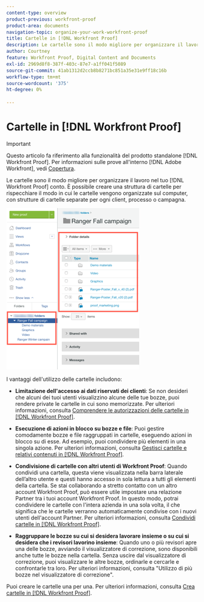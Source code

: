 ```yaml
---
content-type: overview
product-previous: workfront-proof
product-area: documents
navigation-topic: organize-your-work-workfront-proof
title: Cartelle in [!DNL Workfront Proof]
description: Le cartelle sono il modo migliore per organizzare il lavoro nel tuo [!DNL Workfront Proof] conto. È possibile creare una struttura di cartelle per rispecchiare il modo in cui le cartelle vengono organizzate sul computer, con strutture di cartelle separate per ogni client, processo o campagna.
author: Courtney
feature: Workfront Proof, Digital Content and Documents
exl-id: 2969d8f8-387f-403c-87e7-a1ff041f5089
source-git-commit: 41ab1312d2ccb8b8271bc851a35e31e9ff18c16b
workflow-type: tm+mt
source-wordcount: '375'
ht-degree: 0%

---
```


# Cartelle in [!DNL Workfront Proof]

>[!IMPORTANT]
>
>Questo articolo fa riferimento alla funzionalità del prodotto standalone [!DNL Workfront Proof]. Per informazioni sulle prove all&#39;interno [!DNL Adobe Workfront], vedi [Copertura](../../../review-and-approve-work/proofing/proofing.md).

Le cartelle sono il modo migliore per organizzare il lavoro nel tuo [!DNL Workfront Proof] conto. È possibile creare una struttura di cartelle per rispecchiare il modo in cui le cartelle vengono organizzate sul computer, con strutture di cartelle separate per ogni client, processo o campagna.

![folder.png](assets/folders-350x425.png)

I vantaggi dell&#39;utilizzo delle cartelle includono:

* **Limitazione dell&#39;accesso ai dati riservati dei clienti**: Se non desideri che alcuni dei tuoi utenti visualizzino alcune delle tue bozze, puoi rendere private le cartelle in cui sono memorizzate. Per ulteriori informazioni, consulta [Comprendere le autorizzazioni delle cartelle in [!DNL Workfront Proof]](../../../workfront-proof/wp-work-proofsfiles/organize-your-work/folder-permissions.md).

* **Esecuzione di azioni in blocco su bozze e file**: Puoi gestire comodamente bozze e file raggruppati in cartelle, eseguendo azioni in blocco su di esse. Ad esempio, puoi condividere più elementi in una singola azione. Per ulteriori informazioni, consulta [Gestisci cartelle e relativi contenuti in [!DNL Workfront Proof]](../../../workfront-proof/wp-work-proofsfiles/organize-your-work/manage-folders-and-contents.md).

* **Condivisione di cartelle con altri utenti di Workfront Proof**: Quando condividi una cartella, questa viene visualizzata nella barra laterale dell’altro utente e questi hanno accesso in sola lettura a tutti gli elementi della cartella. Se stai collaborando a stretto contatto con un altro account Workfront Proof, può essere utile impostare una relazione Partner tra i tuoi account Workfront Proof. In questo modo, potrai condividere le cartelle con l&#39;intera azienda in una sola volta, il che significa che le cartelle verranno automaticamente condivise con i nuovi utenti dell&#39;account Partner. Per ulteriori informazioni, consulta [Condividi cartelle in [!DNL Workfront Proof]](../../../workfront-proof/wp-work-proofsfiles/organize-your-work/share-folders.md).

* **Raggruppare le bozze su cui si desidera lavorare insieme o su cui si desidera che i revisori lavorino insieme**: Quando uno o più revisori apre una delle bozze, avviando il visualizzatore di correzione, sono disponibili anche tutte le bozze nella cartella. Senza uscire dal visualizzatore di correzione, puoi visualizzare le altre bozze, ordinarle e cercarle e confrontarle tra loro. Per ulteriori informazioni, consulta &quot;Utilizzo di più bozze nel visualizzatore di correzione&quot;.

Puoi creare le cartelle una per una. Per ulteriori informazioni, consulta [Crea cartelle in [!DNL Workfront Proof]](../../../workfront-proof/wp-work-proofsfiles/organize-your-work/create-folders.md).
